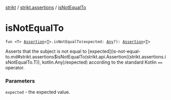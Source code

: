 [strikt](../index.md) / [strikt.assertions](index.md) / [isNotEqualTo](./is-not-equal-to.md)

# isNotEqualTo

`fun <T> `[`Assertion`](../strikt.api/-assertion/index.md)`<`[`T`](is-not-equal-to.md#T)`>.isNotEqualTo(expected: `[`Any`](https://kotlinlang.org/api/latest/jvm/stdlib/kotlin/-any/index.html)`?): `[`Assertion`](../strikt.api/-assertion/index.md)`<`[`T`](is-not-equal-to.md#T)`>`

Asserts that the subject is not equal to [expected](is-not-equal-to.md#strikt.assertions$isNotEqualTo(strikt.api.Assertion((strikt.assertions.isNotEqualTo.T)), kotlin.Any)/expected) according to the standard
Kotlin `==` operator.

### Parameters

`expected` - the expected value.